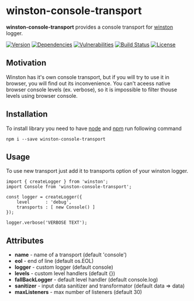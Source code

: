 # winston-console-transport
**winston-console-transport** provides a console transport for [winston](https://github.com/winstonjs/winston) logger.


[![Version][badge-vers]][npm]
[![Dependencies][badge-deps]][npm]
[![Vulnerabilities][badge-vuln]](https://snyk.io/)
[![Build Status][badge-tests]][travis]
[![License][badge-lic]][github]

## Motivation
Winston has it's own console transport, but if you will try to use it in browser, you will find out its inconvenience. You can't aceess native browser console levels (ex. verbose), so it is impossible to filter thouse levels using browser console.

## Installation

To install library you need to have [node](https://nodejs.org) and [npm](https://www.npmjs.com) run following command
```
npm i --save winston-console-transport
```

## Usage
To use new transport just add it to transports option of your winston logger.

```
import { createLogger } from 'winston';
import Console from 'winston-console-transport';

const logger = createLogger({
    level      : 'debug',
    transports : [ new Console() ]
});

logger.verbose('VERBOSE TEXT');

```

## Attributes

* **name** - name of a transport (default 'console')
* **eol** - end of line (default os.EOL)
* **logger** - custom logger (default console)
* **levels** - custom level handlers (default {})
* **fallBackLogger** - default level handler (default console.log)
* **sanitizer** - input data sanitizer and transformator (default data => data)
* **maxListeners** - max number of listeners (default 30)

[npm]: https://www.npmjs.com/package/winston-console-transport
[github]: https://github.com/pustovitDmytro/winston-console-transport
[travis]: https://travis-ci.org/pustovitDmytro/winston-console-transport
[badge-deps]: https://img.shields.io/david/pustovitDmytro/winston-console-transport.svg
[badge-tests]: https://img.shields.io/travis/pustovitDmytro/winston-console-transport.svg
[badge-vuln]: https://img.shields.io/snyk/vulnerabilities/npm/winston-console-transport.svg?style=popout
[badge-vers]: https://img.shields.io/npm/v/winston-console-transport.svg
[badge-lic]: https://img.shields.io/github/license/pustovitDmytro/winston-console-transport.svg